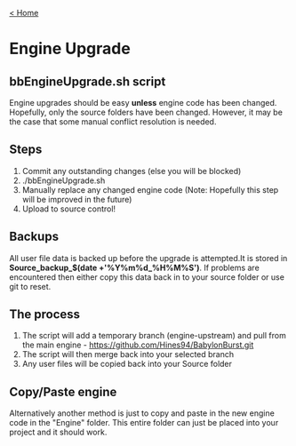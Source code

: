 [< Home](/)

# Engine Upgrade

## bbEngineUpgrade.sh script

Engine upgrades should be easy **unless** engine code has been changed. Hopefully, only the source folders have been changed. However, it may be the case that some manual conflict resolution is needed.

## Steps
1. Commit any outstanding changes (else you will be blocked)
2. ./bbEngineUpgrade.sh
3. Manually replace any changed engine code (Note: Hopefully this step will be improved in the future)
4. Upload to source control!

## Backups
All user file data is backed up before the upgrade is attempted.It is stored in **Source_backup_$(date +'%Y%m%d_%H%M%S')**. If problems are encountered then either copy this data back in to your source folder or use git to reset.

## The process
1. The script will add a temporary branch (engine-upstream) and pull from the main engine - https://github.com/Hines94/BabylonBurst.git
2. The script will then merge back into your selected branch
3. Any user files will be copied back into your Source folder

## Copy/Paste engine
Alternatively another method is just to copy and paste in the new engine code in the "Engine" folder. This entire folder can just be placed into your project and it should work.